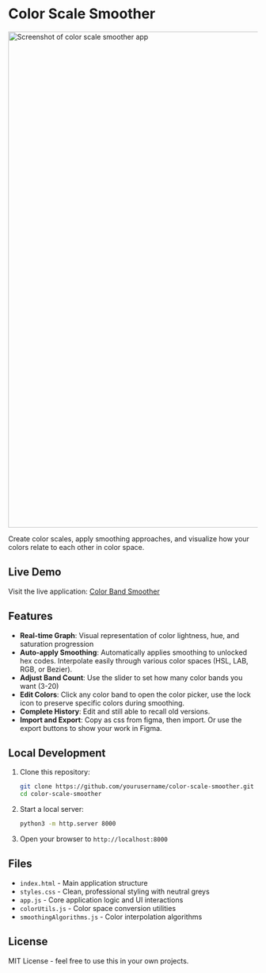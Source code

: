 # Color Scale Smoother

<img width="1000" height="auto" alt="Screenshot of color scale smoother app" src="https://github.com/user-attachments/assets/6bce0055-5edc-44aa-b54d-2557302ec894" />

Create color scales, apply smoothing approaches, and visualize how your colors relate to each other in color space.

## Live Demo

Visit the live application: [Color Band Smoother](https://kylewaynebenson.github.io/color-scale-smoother/)

## Features

- **Real-time Graph**: Visual representation of color lightness, hue, and saturation progression
- **Auto-apply Smoothing**: Automatically applies smoothing to unlocked hex codes. Interpolate easily through various color spaces (HSL, LAB, RGB, or Bezier).
- **Adjust Band Count**: Use the slider to set how many color bands you want (3-20)
- **Edit Colors**: Click any color band to open the color picker, use the lock icon to preserve specific colors during smoothing.
- **Complete History**: Edit and still able to recall old versions.
- **Import and Export**: Copy as css from figma, then import. Or use the export buttons to show your work in Figma.

## Local Development

1. Clone this repository:
   ```bash
   git clone https://github.com/yourusername/color-scale-smoother.git
   cd color-scale-smoother
   ```

2. Start a local server:
   ```bash
   python3 -m http.server 8000
   ```

3. Open your browser to `http://localhost:8000`

## Files

- `index.html` - Main application structure
- `styles.css` - Clean, professional styling with neutral greys
- `app.js` - Core application logic and UI interactions
- `colorUtils.js` - Color space conversion utilities
- `smoothingAlgorithms.js` - Color interpolation algorithms

## License

MIT License - feel free to use this in your own projects.
